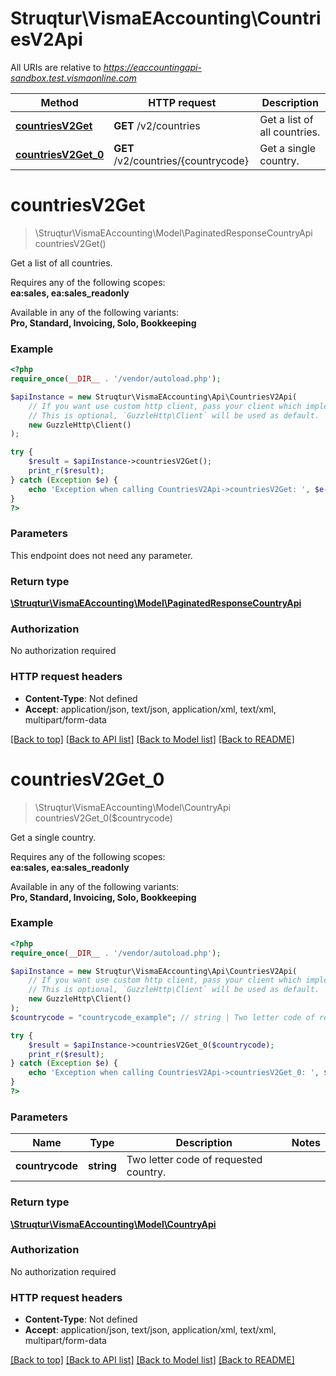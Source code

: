 # Struqtur\VismaEAccounting\CountriesV2Api

All URIs are relative to *https://eaccountingapi-sandbox.test.vismaonline.com*

Method | HTTP request | Description
------------- | ------------- | -------------
[**countriesV2Get**](CountriesV2Api.md#countriesV2Get) | **GET** /v2/countries | Get a list of all countries.
[**countriesV2Get_0**](CountriesV2Api.md#countriesV2Get_0) | **GET** /v2/countries/{countrycode} | Get a single country.


# **countriesV2Get**
> \Struqtur\VismaEAccounting\Model\PaginatedResponseCountryApi countriesV2Get()

Get a list of all countries.

<p>Requires any of the following scopes: <br><b>ea:sales, ea:sales_readonly</b></p><p>Available in any of the following variants: <br><b>Pro, Standard, Invoicing, Solo, Bookkeeping</b></p>

### Example
```php
<?php
require_once(__DIR__ . '/vendor/autoload.php');

$apiInstance = new Struqtur\VismaEAccounting\Api\CountriesV2Api(
    // If you want use custom http client, pass your client which implements `GuzzleHttp\ClientInterface`.
    // This is optional, `GuzzleHttp\Client` will be used as default.
    new GuzzleHttp\Client()
);

try {
    $result = $apiInstance->countriesV2Get();
    print_r($result);
} catch (Exception $e) {
    echo 'Exception when calling CountriesV2Api->countriesV2Get: ', $e->getMessage(), PHP_EOL;
}
?>
```

### Parameters
This endpoint does not need any parameter.

### Return type

[**\Struqtur\VismaEAccounting\Model\PaginatedResponseCountryApi**](../Model/PaginatedResponseCountryApi.md)

### Authorization

No authorization required

### HTTP request headers

 - **Content-Type**: Not defined
 - **Accept**: application/json, text/json, application/xml, text/xml, multipart/form-data

[[Back to top]](#) [[Back to API list]](../../README.md#documentation-for-api-endpoints) [[Back to Model list]](../../README.md#documentation-for-models) [[Back to README]](../../README.md)

# **countriesV2Get_0**
> \Struqtur\VismaEAccounting\Model\CountryApi countriesV2Get_0($countrycode)

Get a single country.

<p>Requires any of the following scopes: <br><b>ea:sales, ea:sales_readonly</b></p><p>Available in any of the following variants: <br><b>Pro, Standard, Invoicing, Solo, Bookkeeping</b></p>

### Example
```php
<?php
require_once(__DIR__ . '/vendor/autoload.php');

$apiInstance = new Struqtur\VismaEAccounting\Api\CountriesV2Api(
    // If you want use custom http client, pass your client which implements `GuzzleHttp\ClientInterface`.
    // This is optional, `GuzzleHttp\Client` will be used as default.
    new GuzzleHttp\Client()
);
$countrycode = "countrycode_example"; // string | Two letter code of requested country.

try {
    $result = $apiInstance->countriesV2Get_0($countrycode);
    print_r($result);
} catch (Exception $e) {
    echo 'Exception when calling CountriesV2Api->countriesV2Get_0: ', $e->getMessage(), PHP_EOL;
}
?>
```

### Parameters

Name | Type | Description  | Notes
------------- | ------------- | ------------- | -------------
 **countrycode** | **string**| Two letter code of requested country. |

### Return type

[**\Struqtur\VismaEAccounting\Model\CountryApi**](../Model/CountryApi.md)

### Authorization

No authorization required

### HTTP request headers

 - **Content-Type**: Not defined
 - **Accept**: application/json, text/json, application/xml, text/xml, multipart/form-data

[[Back to top]](#) [[Back to API list]](../../README.md#documentation-for-api-endpoints) [[Back to Model list]](../../README.md#documentation-for-models) [[Back to README]](../../README.md)

